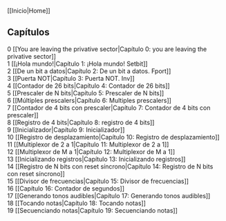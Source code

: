 [[Inicio|Home]]  

## Capítulos
0 [[You are leaving the privative sector|Capítulo 0: you are leaving the privative sector]]  
1 [[¡Hola mundo!|Capítulo 1: ¡Hola mundo! Setbit]]  
2 [[De un bit a datos|Capítulo 2: De un bit a datos. Fport]]  
3 [[Puerta NOT|Capítulo 3: Puerta NOT. Inv]]  
4 [[Contador de 26 bits|Capítulo 4: Contador de 26 bits]]  
5 [[Prescaler de N bits|Capítulo 5: Prescaler de N bits]]  
6 [[Múltiples prescalers|Capítulo 6: Multiples prescalers]]  
7 [[Contador de 4 bits con prescaler|Capítulo 7: Contador de 4 bits con prescaler]]  
8 [[Registro de 4 bits|Capítulo 8: registro de 4 bits]]  
9 [[Inicializador|Capítulo 9: Inicializador]]  
10 [[Registro de desplazamiento|Capítulo 10: Registro de desplazamiento]]  
11 [[Multiplexor de 2 a 1|Capítulo 11: Multiplexor de 2 a 1]]  
12 [[Multiplexor de M a 1|Capítulo 12: Multiplexor de M a 1]]  
13 [[Inicializando registros|Capítulo 13: Inicializando registros]]  
14 [[Registro de N bits con reset síncrono|Capítulo 14: Registro de N bits con reset síncrono]]  
15 [[Divisor de frecuencias|Capítulo 15: Divisor de frecuencias]]  
16 [[Capítulo 16: Contador de segundos]]  
17 [[Generando tonos audibles|Capítulo 17: Generando tonos audibles]]  
18 [[Tocando notas|Capítulo 18: Tocando notas]]  
19 [[Secuenciando notas|Capítulo 19: Secuenciando notas]]